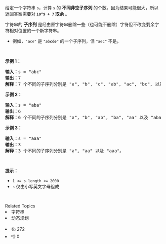 <p>给定一个字符串 <code>s</code>，计算 <code>s</code> 的 <strong>不同非空子序列</strong> 的个数。因为结果可能很大，所以返回答案需要对<strong> </strong><strong><code>10^9 + 7</code> 取余</strong> 。</p>

<p>字符串的 <strong>子序列</strong> 是经由原字符串删除一些（也可能不删除）字符但不改变剩余字符相对位置的一个新字符串。</p>

<ul>
	<li>例如，<code>"ace"</code> 是 <code>"<em><strong>a</strong></em>b<em><strong>c</strong></em>d<em><strong>e</strong></em>"</code> 的一个子序列，但 <code>"aec"</code> 不是。</li>
</ul>

<p>&nbsp;</p>

<p><strong>示例 1：</strong></p>

<pre>
<strong>输入：</strong>s = "abc"
<strong>输出：</strong>7
<strong>解释：</strong>7 个不同的子序列分别是 "a", "b", "c", "ab", "ac", "bc", 以及 "abc"。
</pre>

<p><strong>示例 2：</strong></p>

<pre>
<strong>输入：</strong>s = "aba"
<strong>输出：</strong>6
<strong>解释：</strong>6 个不同的子序列分别是 "a", "b", "ab", "ba", "aa" 以及 "aba"。
</pre>

<p><strong>示例 3：</strong></p>

<pre>
<strong>输入：</strong>s = "aaa"
<strong>输出：</strong>3
<strong>解释：</strong>3 个不同的子序列分别是 "a", "aa" 以及 "aaa"。
</pre>

<p>&nbsp;</p>

<p><strong>提示：</strong></p>

<ul>
	<li><code>1 &lt;= s.length &lt;= 2000</code></li>
	<li><code>s</code> 仅由小写英文字母组成</li>
</ul>

<p>&nbsp;</p>
<div><div>Related Topics</div><div><li>字符串</li><li>动态规划</li></div></div><br><div><li>👍 272</li><li>👎 0</li></div>